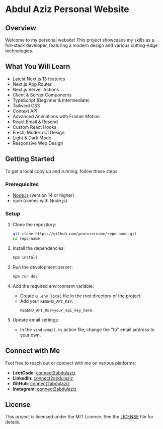 # Abdul Aziz Personal Website

## Overview

Welcome to my personal website! This project showcases my skills as a full-stack developer, featuring a modern design and various cutting-edge technologies.

## What You Will Learn

- Latest Next.js 13 features
- Next.js App Router
- Next.js Server Actions
- Client & Server Components
- TypeScript (Beginner & Intermediate)
- Tailwind CSS
- Context API
- Advanced Animations with Framer Motion
- React.Email & Resend
- Custom React Hooks
- Fresh, Modern UI Design
- Light & Dark Mode
- Responsive Web Design

## Getting Started

To get a local copy up and running, follow these steps:

### Prerequisites

- [Node.js](https://nodejs.org/) (version 14 or higher)
- npm (comes with Node.js)

### Setup

1. Clone the repository:
   ```bash
   git clone https://github.com/yourusername/repo-name.git
   cd repo-name
   ```

2. Install the dependencies:
   ```bash
   npm install
   ```

3. Run the development server:
   ```bash
   npm run dev
   ```

4. Add the required environment variable:
   - Create a `.env.local` file in the root directory of the project.
   - Add your `RESEND_API_KEY`:
     ```
     RESEND_API_KEY=your_api_key_here
     ```

5. Update email settings:
   - In the `send-email.ts` action file, change the "to" email address to your own.

## Connect with Me

Feel free to reach out or connect with me on various platforms:

- **LeetCode**: [connect2abdulaziz](https://leetcode.com/connect2abdulaziz)
- **LinkedIn**: [connect2abdulaziz](https://linkedin.com/in/connect2abdulaziz)
- **GitHub**: [connect2abdulaziz](https://github.com/connect2abdulaziz)
- **Instagram**: [connect2abdulaziz](https://instagram.com/connect2abdulaziz)

## License

This project is licensed under the MIT License. See the [LICENSE](LICENSE) file for details.

